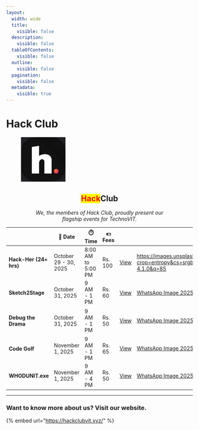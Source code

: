 ```yaml
---
layout:
  width: wide
  title:
    visible: false
  description:
    visible: false
  tableOfContents:
    visible: false
  outline:
    visible: false
  pagination:
    visible: false
  metadata:
    visible: true
---
```


# Hack Club

<div data-with-frame="true"><figure><img src="../.gitbook/assets/hc logo (Small).jpg" alt="" width="120"><figcaption></figcaption></figure></div>

<h2 align="center"><mark style="color:red;">Hack</mark>Club</h2>

<p align="center"><em>We, the members of Hack Club, proudly present our</em> <br><em>flagship events for TechnoVIT.</em></p>

<table data-view="cards"><thead><tr><th></th><th>📅 Date</th><th>⏱️ Time</th><th>💵 Fees</th><th></th><th data-hidden data-card-cover data-type="image">Cover image</th></tr></thead><tbody><tr><td><h4>Hack-Her (24+ hrs)</h4></td><td>October 29 - 30, 2025</td><td>8:00 AM to 5:00 PM</td><td>Rs. 100</td><td><a href="../technovit25/october-29-2025/hack-her-all-women-hackathon.md" class="button primary">View</a></td><td><a href="https://images.unsplash.com/photo-1569012871812-f38ee64cd54c?crop=entropy&#x26;cs=srgb&#x26;fm=jpg&#x26;ixid=M3wxOTcwMjR8MHwxfHNlYXJjaHw2fHx3b21hbiUyMGNvbXB1dGVyfGVufDB8fHx8MTc2MTM4MjIyM3ww&#x26;ixlib=rb-4.1.0&#x26;q=85">https://images.unsplash.com/photo-1569012871812-f38ee64cd54c?crop=entropy&#x26;cs=srgb&#x26;fm=jpg&#x26;ixid=M3wxOTcwMjR8MHwxfHNlYXJjaHw2fHx3b21hbiUyMGNvbXB1dGVyfGVufDB8fHx8MTc2MTM4MjIyM3ww&#x26;ixlib=rb-4.1.0&#x26;q=85</a></td></tr><tr><td><h4>Sketch2Stage</h4></td><td>October 31, 2025</td><td>9 AM - 1 PM</td><td>Rs. 60</td><td><a href="../technovit25/october-31-2025/sketch2stage.md" class="button primary">View</a></td><td><a href="../.gitbook/assets/WhatsApp Image 2025-10-25 at 13.11.01_74f7c397.jpg">WhatsApp Image 2025-10-25 at 13.11.01_74f7c397.jpg</a></td></tr><tr><td><h4>Debug the Drama</h4></td><td>October 31, 2025</td><td>9 AM - 1 PM</td><td>Rs. 50</td><td><a href="../technovit25/october-31-2025/debug-the-drama.md" class="button primary">View</a></td><td><a href="../.gitbook/assets/WhatsApp Image 2025-10-25 at 13.24.26_b72212f7.jpg">WhatsApp Image 2025-10-25 at 13.24.26_b72212f7.jpg</a></td></tr><tr><td><h4>Code Golf</h4></td><td>November 1, 2025</td><td>9 AM - 1 PM</td><td>Rs. 65</td><td><a href="../technovit25/november-1-2025/code-golf.md" class="button primary">View</a></td><td><a href="../.gitbook/assets/WhatsApp Image 2025-10-25 at 13.06.01_ef36f7e0.jpg">WhatsApp Image 2025-10-25 at 13.06.01_ef36f7e0.jpg</a></td></tr><tr><td><h4>WHODUNIT.exe</h4></td><td>November 1, 2025</td><td>9 AM - 4 PM</td><td>Rs. 50</td><td><a href="../technovit25/november-1-2025/whodunit.exe.md" class="button primary">View</a></td><td><a href="../.gitbook/assets/WhatsApp Image 2025-10-25 at 13.06.01_a05a39fd.jpg">WhatsApp Image 2025-10-25 at 13.06.01_a05a39fd.jpg</a></td></tr></tbody></table>

***

### Want to know more about us? Visit our website.

{% embed url="https://hackclubvit.xyz/" %}
